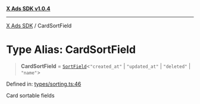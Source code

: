 [**X Ads SDK v1.0.4**](../README.md)

***

[X Ads SDK](../globals.md) / CardSortField

# Type Alias: CardSortField

> **CardSortField** = [`SortField`](SortField.md)\<`"created_at"` \| `"updated_at"` \| `"deleted"` \| `"name"`\>

Defined in: [types/sorting.ts:46](https://github.com/kage1020/x-ads-sdk/blob/main/src/types/sorting.ts#L46)

Card sortable fields
